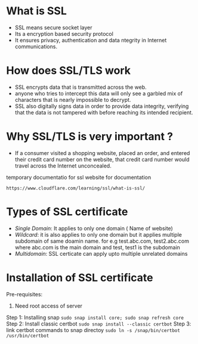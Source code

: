 # What is SSL
- SSL means secure socket layer
- Its a encryption based security protocol
- It ensures privacy, authentication and data ntegrity in Internet communications.

# How does SSL/TLS work
- SSL encrypts data that is transmitted across the web.
- anyone who tries to intercept this data will only see a garbled mix of characters that is nearly impossible to decrypt.
- SSL also digitally signs data in order to provide data integrity, verifying that the data is not tampered with before reaching its intended recipient.

# Why SSL/TLS is very important ?
- If a consumer visited a shopping website, placed an order, and entered their credit card number on the website, that credit card number would travel       across the Internet unconcealed.

temporary documentatio for ssl website for documentation
```
https://www.cloudflare.com/learning/ssl/what-is-ssl/
```
# Types of SSL certificate
- *Single Domain*: It applies to only one domain ( Name of website)
- *Wildcard*: it is also applies to only one domain but it applies multiple subdomain of same doamin name.
  for e.g test.abc.com, test2.abc.com
    where abc.com is the main domain and test, test1 is the subdomain
- *Multidomain*: SSL certicate can apply upto multiple unrelated domains


# Installation of SSL certificate

Pre-requisites:
1. Need root access of server

Step 1: Installing snap 
      ```
      sudo snap install core; sudo snap refresh core
      ```
Step 2: Install classic certbot
      ```
      sudo snap install --classic certbot
      ```
Step 3: link certbot commands to snap directoy
      ```
      sudo ln -s /snap/bin/certbot /usr/bin/certbot
      ```
      
        
